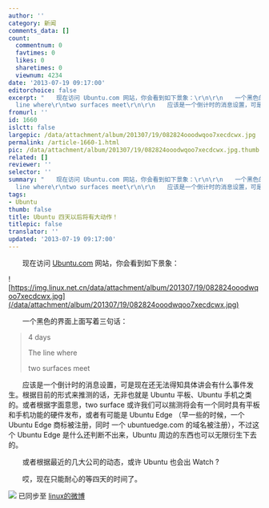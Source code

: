 ```yaml
---
author: ''
category: 新闻
comments_data: []
count:
  commentnum: 0
  favtimes: 0
  likes: 0
  sharetimes: 0
  viewnum: 4234
date: '2013-07-19 09:17:00'
editorchoice: false
excerpt: "　　现在访问 Ubuntu.com 网站，你会看到如下景象：\r\n\r\n　　一个黑色的界面上面写着三句话：\r\n\r\n4 days\r\nThe
  line where\r\ntwo surfaces meet\r\n\r\n　　应该是一个倒计时的消息设置，可是现在还无法得知具体讲会有什么事件发生  ..."
fromurl: ''
id: 1660
islctt: false
largepic: /data/attachment/album/201307/19/082824ooodwqoo7xecdcwx.jpg
permalink: /article-1660-1.html
pic: /data/attachment/album/201307/19/082824ooodwqoo7xecdcwx.jpg.thumb.jpg
related: []
reviewer: ''
selector: ''
summary: "　　现在访问 Ubuntu.com 网站，你会看到如下景象：\r\n\r\n　　一个黑色的界面上面写着三句话：\r\n\r\n4 days\r\nThe
  line where\r\ntwo surfaces meet\r\n\r\n　　应该是一个倒计时的消息设置，可是现在还无法得知具体讲会有什么事件发生  ..."
tags:
- Ubuntu
thumb: false
title: Ubuntu 四天以后将有大动作！
titlepic: false
translator: ''
updated: '2013-07-19 09:17:00'
---
```


　　现在访问 [Ubuntu.com](http://www.ubuntu.com/) 网站，你会看到如下景象：


![https://img.linux.net.cn/data/attachment/album/201307/19/082824ooodwqoo7xecdcwx.jpg](/data/attachment/album/201307/19/082824ooodwqoo7xecdcwx.jpg)


　　一个黑色的界面上面写着三句话：



> 
> 4 days
> 
> 
> The line where
> 
> 
> two surfaces meet
> 
> 
> 


　　应该是一个倒计时的消息设置，可是现在还无法得知具体讲会有什么事件发生。根据目前的形式来推测的话，无非也就是 Ubuntu 平板、Ubuntu 手机之类的。或者根据字面意思，two surface 或许我们可以揣测将会有一个同时具有平板和手机功能的硬件发布，或者有可能是 Ubuntu Edge （早一些的时候，一个 Ubuntu Edge 商标被注册，同时 一个 ubuntuedge.com 的域名被注册），不过这个 Ubuntu Edge 是什么还判断不出来，Ubuntu 周边的东西也可以无限衍生下去的。


　　或者根据最近的几大公司的动态，或许 Ubuntu 也会出 Watch ?


　　哎，现在只能耐心的等四天的时间了。


![](https://img.linux.net.cn/xwb/images/bgimg/icon_logo.png) 已同步至 [linux的微博](http://weibo.com/1772191555/A0IktrjRC)